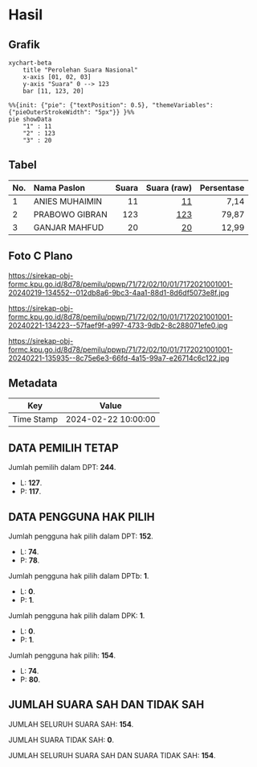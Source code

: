 # Hasil

## Grafik

```mermaid
xychart-beta
    title "Perolehan Suara Nasional"
    x-axis [01, 02, 03]
    y-axis "Suara" 0 --> 123
    bar [11, 123, 20]
```

```mermaid
%%{init: {"pie": {"textPosition": 0.5}, "themeVariables": {"pieOuterStrokeWidth": "5px"}} }%%
pie showData
    "1" : 11
    "2" : 123
    "3" : 20
```

## Tabel

| No. | Nama Paslon    | Suara | Suara (raw) | Persentase |
|:--- |:-------------- | -----:| -----------:| ----------:|
| 1   | ANIES MUHAIMIN | 11    | [11][p-1]   | 7,14       |
| 2   | PRABOWO GIBRAN | 123   | [123][p-2]  | 79,87      |
| 3   | GANJAR MAHFUD  | 20    | [20][p-3]   | 12,99      |


[p-1]: https://github.com/gigit-pemilu/pemilu-2024/blob/main/pilpres/hitung-suara/sub/71-sulawesi-utara/sub/72-kota-bitung/sub/02-madidir/sub/1001-wangurer-barat/sub/001-tps/sub/paslon-1.txt
[p-2]: https://github.com/gigit-pemilu/pemilu-2024/blob/main/pilpres/hitung-suara/sub/71-sulawesi-utara/sub/72-kota-bitung/sub/02-madidir/sub/1001-wangurer-barat/sub/001-tps/sub/paslon-2.txt
[p-3]: https://github.com/gigit-pemilu/pemilu-2024/blob/main/pilpres/hitung-suara/sub/71-sulawesi-utara/sub/72-kota-bitung/sub/02-madidir/sub/1001-wangurer-barat/sub/001-tps/sub/paslon-3.txt

## Foto C Plano

https://sirekap-obj-formc.kpu.go.id/8d78/pemilu/ppwp/71/72/02/10/01/7172021001001-20240219-134552--012db8a6-9bc3-4aa1-88d1-8d6df5073e8f.jpg

https://sirekap-obj-formc.kpu.go.id/8d78/pemilu/ppwp/71/72/02/10/01/7172021001001-20240221-134223--57faef9f-a997-4733-9db2-8c288071efe0.jpg

https://sirekap-obj-formc.kpu.go.id/8d78/pemilu/ppwp/71/72/02/10/01/7172021001001-20240221-135935--8c75e6e3-66fd-4a15-99a7-e26714c6c122.jpg


## Metadata

| Key        | Value               |
| ---------- | ------------------- |
| Time Stamp | 2024-02-22 10:00:00 |


## DATA PEMILIH TETAP

Jumlah pemilih dalam DPT: **244**.
 * L: **127**.
 * P: **117**.

## DATA PENGGUNA HAK PILIH

Jumlah pengguna hak pilih dalam DPT: **152**.
 * L: **74**.
 * P: **78**.

Jumlah pengguna hak pilih dalam DPTb: **1**.
 * L: **0**.
 * P: **1**.

Jumlah pengguna hak pilih dalam DPK: **1**.
 * L: **0**.
 * P: **1**.

Jumlah pengguna hak pilih: **154**.
 * L: **74**.
 * P: **80**.

## JUMLAH SUARA SAH DAN TIDAK SAH

JUMLAH SELURUH SUARA SAH: **154**.

JUMLAH SUARA TIDAK SAH: **0**.

JUMLAH SELURUH SUARA SAH DAN SUARA TIDAK SAH: **154**.


